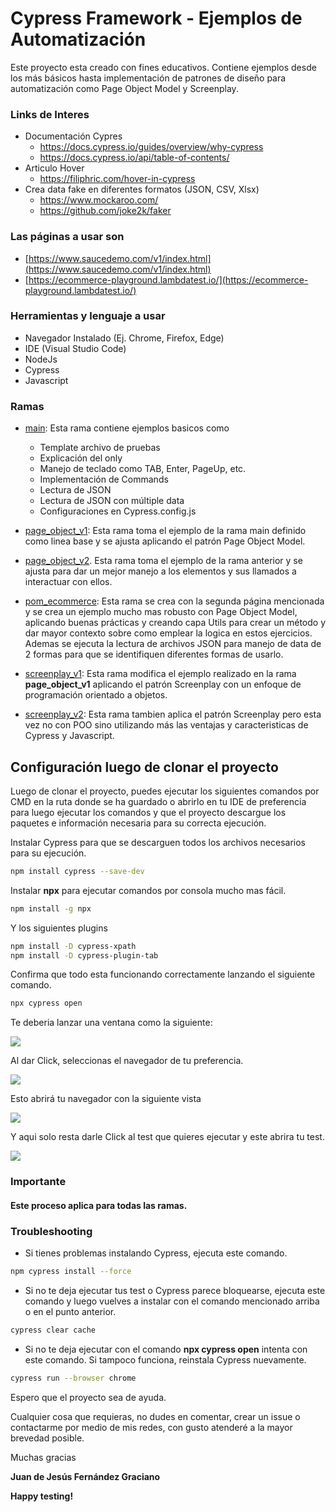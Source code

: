 # Cypress Framework - Ejemplos de Automatización

Este proyecto esta creado con fines educativos. Contiene ejemplos desde los más básicos hasta implementación de patrones de diseño para automatización como Page Object Model y Screenplay.

### Links de Interes
- Documentación Cypres
	- https://docs.cypress.io/guides/overview/why-cypress
	- https://docs.cypress.io/api/table-of-contents/
- Articulo Hover
	- https://filiphric.com/hover-in-cypress
- Crea data fake en diferentes formatos (JSON, CSV, Xlsx)
	- https://www.mockaroo.com/
	- https://github.com/joke2k/faker
	


### Las páginas a usar son
- [https://www.saucedemo.com/v1/index.html](https://www.saucedemo.com/v1/index.html)
- [https://ecommerce-playground.lambdatest.io/](https://ecommerce-playground.lambdatest.io/)

### Herramientas y lenguaje a usar
- Navegador Instalado (Ej. Chrome, Firefox, Edge)
- IDE (Visual Studio Code)
- NodeJs
- Cypress
- Javascript

### Ramas

- [main](https://github.com/ingjuanfg/cypress_framework_examples/tree/main): Esta rama contiene ejemplos basicos como
	- Template archivo de pruebas
	- Explicación del only
	- Manejo de teclado como TAB, Enter, PageUp, etc.
	- Implementación de Commands
	- Lectura de JSON
	- Lectura de JSON con múltiple data
	- Configuraciones en Cypress.config.js
	
- [page_object_v1](https://github.com/ingjuanfg/cypress_framework_examples/tree/page_object_v1): Esta rama toma el ejemplo de la rama main definido como linea base y se ajusta aplicando el patrón Page Object Model.

- [page_object_v2](https://github.com/ingjuanfg/cypress_framework_examples/tree/page_object_v2). Esta rama toma el ejemplo de la rama anterior y se ajusta para dar un mejor manejo a los elementos y sus llamados a interactuar con ellos.

- [pom_ecommerce](https://github.com/ingjuanfg/cypress_framework_examples/tree/pom_ecommerce): Esta rama se crea con la segunda página mencionada y se crea un ejemplo mucho mas robusto con Page Object Model, aplicando buenas prácticas y creando capa Utils para crear un método y dar mayor contexto sobre como emplear la logica en estos ejercicios. Ademas se ejecuta la lectura de archivos JSON para manejo de data de 2 formas para que se identifiquen diferentes formas de usarlo.

- [screenplay_v1](https://github.com/ingjuanfg/cypress_framework_examples/tree/screenplay_v1): Esta rama modifica el ejemplo realizado en la rama **page_object_v1** aplicando el patrón Screenplay con un enfoque de programación orientado a objetos.

- [screenplay_v2](https://github.com/ingjuanfg/cypress_framework_examples/tree/screenplay_v2): Esta rama tambien aplica el patrón Screenplay pero esta vez no con POO sino utilizando más las ventajas y caracteristicas de Cypress y Javascript.

## Configuración luego de clonar el proyecto

Luego de clonar el proyecto, puedes ejecutar los siguientes comandos por CMD en la ruta donde se ha guardado o abrirlo en tu IDE de preferencia para luego ejecutar los comandos y que el proyecto descargue los paquetes e información necesaria para su correcta ejecución.

Instalar Cypress para que se descarguen todos los archivos necesarios para su ejecución.
```sh
npm install cypress --save-dev
```
Instalar **npx** para ejecutar comandos por consola mucho mas fácil. 

```sh
npm install -g npx
```

Y los siguientes plugins
```sh
npm install -D cypress-xpath
npm install -D cypress-plugin-tab
```

Confirma que todo esta funcionando correctamente lanzando el siguiente comando.
```sh
npx cypress open
```
Te deberia lanzar una ventana como la siguiente:

![](https://i.postimg.cc/RVw3Dbqz/Captura-de-pantalla-2023-09-16-012439.png)

Al dar Click, seleccionas el navegador de tu preferencia.

![](https://i.postimg.cc/FFyN5tbG/Captura-de-pantalla-2023-09-16-012546.png)

Esto abrirá tu navegador con la siguiente vista

![](https://i.postimg.cc/sxNJHH2W/Screenshot-1.png)

Y aqui solo resta darle Click al test que quieres ejecutar y este abrira tu test.

![](https://i.postimg.cc/vBjXH8Jj/Captura-de-pantalla-2023-09-16-012859.png)

### Importante

#### Este proceso aplica para todas las ramas.


### Troubleshooting
- Si tienes problemas instalando Cypress, ejecuta este comando.
```sh
npm cypress install --force
```
- Si no te deja ejecutar tus test o Cypress parece bloquearse, ejecuta este comando y luego vuelves a instalar con el comando mencionado arriba o en el punto anterior.
```sh
cypress clear cache
```
- Si no te deja ejecutar con el comando **npx cypress open** intenta con este comando.  Si tampoco funciona, reinstala Cypress nuevamente.
```sh
cypress run --browser chrome
```

Espero que el proyecto sea de ayuda. 

Cualquier cosa que requieras, no dudes en comentar, crear un issue o contactarme por medio de mis redes, con gusto atenderé a la mayor brevedad posible.

Muchas gracias

**Juan de Jesús Fernández Graciano**

**Happy testing!**
